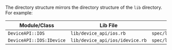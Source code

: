 The directory structure mirrors the directory structure of the `lib` directory.
For example:

| Module/Class | Lib File | Spec file |
|---|---|---
| `DeviceAPI::IOS` | `lib/device_api/ios.rb` | `spec/lib/device_api/ios_spec.rb` |
| `DeviceAPI::IOS:IDevice` | `lib/device_api/ios/idevice.rb` | `spec/lib/device_api/ios/idevice_spec.rb` |
